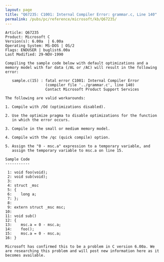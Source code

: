 ```yaml
---
layout: page
title: "Q67235: C1001: Internal Compiler Error: grammar.c, Line 140"
permalink: /pubs/pc/reference/microsoft/kb/Q67235/
---
```


	Article: Q67235
	Product: Microsoft C
	Version(s): 6.00a  | 6.00a
	Operating System: MS-DOS | OS/2
	Flags: ENDUSER | buglist6.00a
	Last Modified: 29-NOV-1990
	
	Compiling the sample code below with default optimizations and a
	memory model with far data (/AL or /AC) will result in the following
	error:
	
	   sample.c(15) : fatal error C1001: Internal Compiler Error
	                  (compiler file '../grammar.c', line 140)
	                  Contact Microsoft Product Support Services
	
	The following are valid workarounds:
	
	1. Compile with /Od (optimizations disabled).
	
	2. Use the optimize pragma to disable optimizations for the function
	   in which the error occurs.
	
	3. Compile in the small or medium memory model.
	
	4. Compile with the /qc (quick compile) option.
	
	5. Assign the "0 - msc.a" expression to a temporary variable, and
	   assign the temporary variable to msc.a on line 15.
	
	Sample Code
	-----------
	
	 1: void foo(void);
	 2: void sub(void);
	 3:
	 4: struct _msc
	 5: {
	 6:    long a;
	 7: };
	 8:
	 9: extern struct _msc msc;
	10:
	11: void sub()
	12: {
	13:    msc.a = 0 - msc.a;
	14:    foo();
	15:    msc.a = 0 - msc.a;
	16: }
	
	Microsoft has confirmed this to be a problem in C version 6.00a. We
	are researching this problem and will post new information here as it
	becomes available.
